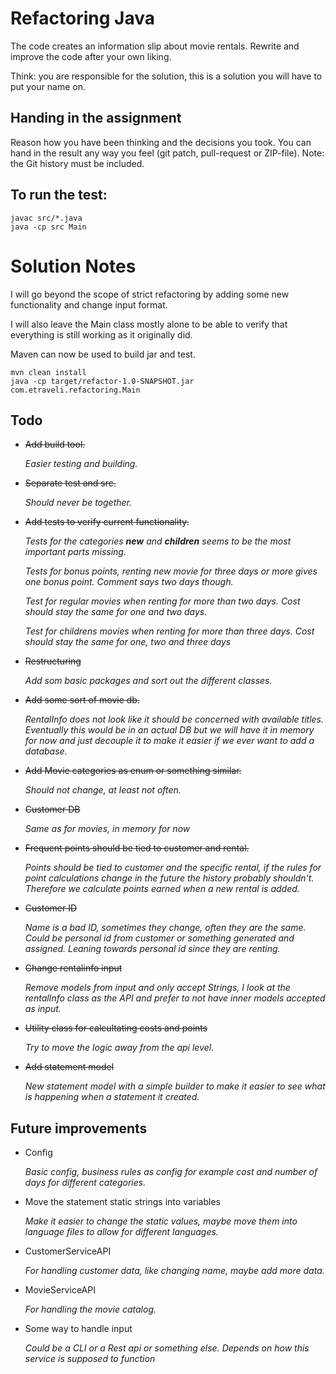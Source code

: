 # Refactoring Java

The code creates an information slip about movie rentals.
Rewrite and improve the code after your own liking.

Think: you are responsible for the solution, this is a solution you will have to put your name on.


## Handing in the assignment

Reason how you have been thinking and the decisions you took. 
You can hand in the result any way you feel (git patch, pull-request or ZIP-file).
Note: the Git history must be included.

## To run the test:

```
javac src/*.java
java -cp src Main
```

# Solution Notes
I will go beyond the scope of strict refactoring by adding some new functionality and change input format. 

I will also leave the Main class mostly alone to be able to verify that everything is still working as it originally did.

Maven can now be used to build jar and test.
```
mvn clean install
java -cp target/refactor-1.0-SNAPSHOT.jar com.etraveli.refactoring.Main
```

## Todo

- ~~Add build tool.~~
    
  *Easier testing and building.*

- ~~Separate test and src.~~

  *Should never be together.*

- ~~Add tests to verify current functionality.~~

  *Tests for the categories **new** and **children** seems to be the most important parts missing.*

  *Tests for bonus points, renting new movie for three days or more gives one bonus point. Comment says two days though.*

  *Test for regular movies when renting for more than two days. Cost should stay the same for one and two days.*

  *Test for childrens movies when renting for more than three days. Cost should stay the same for one, two and three days*

- ~~Restructuring~~

  *Add som basic packages and sort out the different classes.*

- ~~Add some sort of movie db.~~
    
  *RentalInfo does not look like it should be concerned with available titles. Eventually this would be in an actual DB but we will have it in memory for now and just decouple it to make it easier if we ever want to add a database.*

- ~~Add Movie categories as enum or something similar.~~

  *Should not change, at least not often.*

- ~~Customer DB~~

  *Same as for movies, in memory for now*

- ~~Frequent points should be tied to customer and rental.~~
    
  *Points should be tied to customer and the specific rental, if the rules for point calculations change in the future the history probably shouldn't. Therefore we calculate points earned when a new rental is added.*

- ~~Customer ID~~

  *Name is a bad ID, sometimes they change, often they are the same. Could be personal id from customer or something generated and assigned. Leaning towards personal id since they are renting.*

- ~~Change rentalinfo input~~

  *Remove models from input and only accept Strings, I look at the rentalInfo class as the API and prefer to not have inner models accepted as input.*

- ~~Utility class for calcultating costs and points~~

  *Try to move the logic away from the api level.*

- ~~Add statement model~~

  *New statement model with a simple builder to make it easier to see what is happening when a statement it created.*

## Future improvements

- Config

  *Basic config, business rules as config for example cost and number of days for different categories.*

- Move the statement static strings into variables

  *Make it easier to change the static values, maybe move them into language files to allow for different languages.*

- CustomerServiceAPI

  *For handling customer data, like changing name, maybe add more data.*

- MovieServiceAPI

  *For handling the movie catalog.*

- Some way to handle input

  *Could be a CLI or a Rest api or something else. Depends on how this service is supposed to function*
